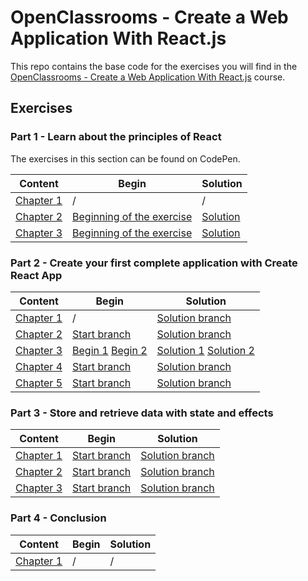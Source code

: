 # OpenClassrooms - Create a Web Application With React.js

This repo contains the base code for the exercises you will find in the 
[OpenClassrooms - Create a Web Application With React.js](https://openclassrooms.com/fr/courses/7008001-debutez-avec-react) course.

## Exercises

### Part 1 - Learn about the principles of React

The exercises in this section can be found on CodePen.

| Content                                                                                                                                     | Begin                                                                     | Solution                                                       |
| ------------------------------------------------------------------------------------------------------------------------------------------- | ------------------------------------------------------------------------- | -------------------------------------------------------------- |
| [Chapter 1](https://openclassrooms.com/fr/courses/7008001-debutez-avec-react/7137561-tirez-le-maximum-de-ce-cours)                         | /                                                                         | /                                                              |
| [Chapter 2](https://openclassrooms.com/fr/courses/7008001-debutez-avec-react/7134597-apprehendez-la-logique-de-react)                      | [Beginning of the exercise](https://codepen.io/nicolaspatschkowski/pen/ExgrqLV) | [Solution](https://codepen.io/nicolaspatschkowski/pen/vYXVqod) |
| [Chapter 3](https://openclassrooms.com/fr/courses/7008001-debutez-avec-react/7134800-ecrivez-du-code-modulaire-avec-les-composants-en-jsx) | [Beginning of the exercise](https://codepen.io/nicolaspatschkowski/pen/JjRmgdJ) | [Solution](https://codepen.io/nicolaspatschkowski/pen/MWjPNaa) |

### Part 2 - Create your first complete application with Create React App

| Content                                                                                                                                                    | Begin                                                                                                                                                                                                             | Solution                                                                                                                                                                                                                      |
| ---------------------------------------------------------------------------------------------------------------------------------------------------------- | ----------------------------------------------------------------------------------------------------------------------------------------------------------------------------------------------------------------- | ----------------------------------------------------------------------------------------------------------------------------------------------------------------------------------------------------------------------------- |
| [Chapter 1](https://openclassrooms.com/fr/courses/7008001-debutez-avec-react/7135204-prenez-en-main-create-react-app)                                     | /                                                                                                                                                                                                                 | [Solution branch](https://github.com/OpenClassrooms-Student-Center/7008001-Debutez-avec-React/tree/P2C1-Solution)                                                                                                            |
| [Chapter 2](https://openclassrooms.com/fr/courses/7008001-debutez-avec-react/7135359-incorporez-du-style-et-des-assets-a-votre-projet)                    | [Start branch](https://github.com/OpenClassrooms-Student-Center/7008001-Debutez-avec-React/tree/P2C2-Begin)                                                                                                      | [Solution branch](https://github.com/OpenClassrooms-Student-Center/7008001-Debutez-avec-React/tree/P2C2-Solution)                                                                                                            |
| [Chapter 3](https://openclassrooms.com/fr/courses/7008001-debutez-avec-react/7135593-gagnez-en-temps-et-en-efficacite-grace-aux-listes-et-aux-conditions) | [Begin 1](https://github.com/OpenClassrooms-Student-Center/7008001-Debutez-avec-React/tree/P2C3-Begin-1) [Begin 2](https://github.com/OpenClassrooms-Student-Center/7008001-Debutez-avec-React/tree/P2C3-Begin-2) | [Solution 1](https://github.com/OpenClassrooms-Student-Center/7008001-Debutez-avec-React/tree/P2C3-Solution-1) [Solution 2](https://github.com/OpenClassrooms-Student-Center/7008001-Debutez-avec-React/tree/P2C3-Solution-2) |
| [Chapter 4](https://openclassrooms.com/fr/courses/7008001-debutez-avec-react/7135822-reutilisez-vos-composants-avec-les-props)                            | [Start branch](https://github.com/OpenClassrooms-Student-Center/7008001-Debutez-avec-React/tree/P2C4-Begin)                                                                                                      | [Solution branch](https://github.com/OpenClassrooms-Student-Center/7008001-Debutez-avec-React/tree/P2C4-Solution)                                                                                                            |
| [Chapter 5](https://openclassrooms.com/fr/courses/7008001-debutez-avec-react/7136084-interagissez-avec-vos-composants-grace-aux-evenements)               | [Start branch](https://github.com/OpenClassrooms-Student-Center/7008001-Debutez-avec-React/tree/P2C5-Begin)                                                                                                      | [Solution branch](https://github.com/OpenClassrooms-Student-Center/7008001-Debutez-avec-React/tree/P2C5-Solution)                                                                                                            |

### Part 3 - Store and retrieve data with state and effects

| Content                                                                                                                                 | Begin                                                                                                        | Solution                                                                                                           |
| --------------------------------------------------------------------------------------------------------------------------------------- | ------------------------------------------------------------------------------------------------------------ | ------------------------------------------------------------------------------------------------------------------ |
| [Chapter 1](https://openclassrooms.com/fr/courses/7008001-debutez-avec-react/7137536-mettez-en-place-votre-state-local-avec-usestate)  | [Start branch](https://github.com/OpenClassrooms-Student-Center/7008001-Debutez-avec-React/tree/P3C1-Begin) | [Solution branch](https://github.com/OpenClassrooms-Student-Center/7008001-Debutez-avec-React/tree/P3C1-Solution) |
| [Chapter 2](https://openclassrooms.com/fr/courses/7008001-debutez-avec-react/7136837-partagez-votre-state-entre-differents-composants) | [Start branch](https://github.com/OpenClassrooms-Student-Center/7008001-Debutez-avec-React/tree/P3C2-Begin) | [Solution branch](https://github.com/OpenClassrooms-Student-Center/7008001-Debutez-avec-React/tree/P3C2-Solution) |
| [Chapter 3](https://openclassrooms.com/fr/courses/7008001-debutez-avec-react/7137079-declenchez-des-effets-avec-useeffect)             | [Start branch](https://github.com/OpenClassrooms-Student-Center/7008001-Debutez-avec-React/tree/P3C3-Begin) | [Solution branch](https://github.com/OpenClassrooms-Student-Center/7008001-Debutez-avec-React/tree/P3C3-Solution) |

### Part 4 - Conclusion

| Content                                                                                                       | Begin | Solution |
| ------------------------------------------------------------------------------------------------------------- | ----- | -------- |
| [Chapter 1](https://openclassrooms.com/fr/courses/7008001-debutez-avec-react/7137137-revenez-sur-vos-acquis) | /     | /        |
